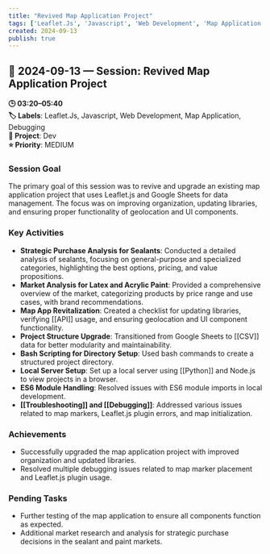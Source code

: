 ```yaml
---
title: "Revived Map Application Project"
tags: ['Leaflet.Js', 'Javascript', 'Web Development', 'Map Application', 'Debugging']
created: 2024-09-13
publish: true
---
```


## 📅 2024-09-13 — Session: Revived Map Application Project

**🕒 03:20–05:40**  
**🏷️ Labels**: Leaflet.Js, Javascript, Web Development, Map Application, Debugging  
**📂 Project**: Dev  
**⭐ Priority**: MEDIUM  


### Session Goal
The primary goal of this session was to revive and upgrade an existing map application project that uses Leaflet.js and Google Sheets for data management. The focus was on improving organization, updating libraries, and ensuring proper functionality of geolocation and UI components.

### Key Activities
- **Strategic Purchase Analysis for Sealants**: Conducted a detailed analysis of sealants, focusing on general-purpose and specialized categories, highlighting the best options, pricing, and value propositions.
- **Market Analysis for Latex and Acrylic Paint**: Provided a comprehensive overview of the market, categorizing products by price range and use cases, with brand recommendations.
- **Map App Revitalization**: Created a checklist for updating libraries, verifying [[API]] usage, and ensuring geolocation and UI component functionality.
- **Project Structure Upgrade**: Transitioned from Google Sheets to [[CSV]] data for better modularity and maintainability.
- **Bash Scripting for Directory Setup**: Used bash commands to create a structured project directory.
- **Local Server Setup**: Set up a local server using [[Python]] and Node.js to view projects in a browser.
- **ES6 Module Handling**: Resolved issues with ES6 module imports in local development.
- **[[Troubleshooting]] and [[Debugging]]**: Addressed various issues related to map markers, Leaflet.js plugin errors, and map initialization.

### Achievements
- Successfully upgraded the map application project with improved organization and updated libraries.
- Resolved multiple debugging issues related to map marker placement and Leaflet.js plugin usage.

### Pending Tasks
- Further testing of the map application to ensure all components function as expected.
- Additional market research and analysis for strategic purchase decisions in the sealant and paint markets.
